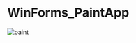 # WinForms_PaintApp

![paint](https://github.com/ohorodnichuk17/WinForms_PaintApp/assets/101930820/e5b2d34e-4c79-41d5-88ac-a5472e0fa40c)
